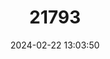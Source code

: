 ---
title: "21793"
category: "Thomasomys vestitus"
draft: false
date: 2024-02-22 13:03:50
languages:
  English: ["Dressy Oldfield Mouse"]
---